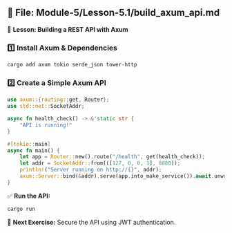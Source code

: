 ## **📄 File: Module-5/Lesson-5.1/build_axum_api.md**
📌 **Lesson: Building a REST API with Axum**

### **1️⃣ Install Axum & Dependencies**
```sh
cargo add axum tokio serde_json tower-http
```

### **2️⃣ Create a Simple Axum API**
```rust
use axum::{routing::get, Router};
use std::net::SocketAddr;

async fn health_check() -> &'static str {
    "API is running!"
}

#[tokio::main]
async fn main() {
    let app = Router::new().route("/health", get(health_check));
    let addr = SocketAddr::from(([127, 0, 0, 1], 8080));
    println!("Server running on http://{}", addr);
    axum::Server::bind(&addr).serve(app.into_make_service()).await.unwrap();
}
```
✅ **Run the API:**
```sh
cargo run
```
📌 **Next Exercise:** Secure the API using JWT authentication.